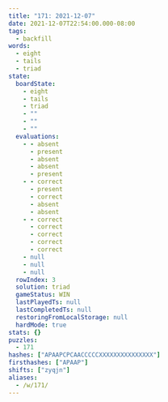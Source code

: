 ```yaml
---
title: "171: 2021-12-07"
date: 2021-12-07T22:54:00.000-08:00
tags:
  - backfill
words:
  - eight
  - tails
  - triad
state:
  boardState:
    - eight
    - tails
    - triad
    - ""
    - ""
    - ""
  evaluations:
    - - absent
      - present
      - absent
      - absent
      - present
    - - correct
      - present
      - correct
      - absent
      - absent
    - - correct
      - correct
      - correct
      - correct
      - correct
    - null
    - null
    - null
  rowIndex: 3
  solution: triad
  gameStatus: WIN
  lastPlayedTs: null
  lastCompletedTs: null
  restoringFromLocalStorage: null
  hardMode: true
stats: {}
puzzles:
  - 171
hashes: ["APAAPCPCAACCCCCXXXXXXXXXXXXXXX"]
firsthashes: ["APAAP"]
shifts: ["zyqjn"]
aliases:
  - /w/171/
---
```

<!-- more -->
